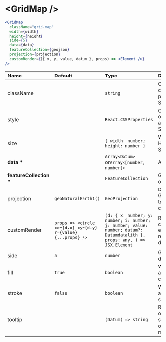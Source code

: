 # \<GridMap \/>

```jsx
<GridMap
  className="grid-map"
  width={width}
  height={height}
  side={5}
  data={data}
  featureCollection={geojson}
  projection={projection}
  customRender={({ x, y, value, datum }, props) => <Element />}
/>
```

| Name                        | Default                                                      | Type                                                                                                                     | Description                                                  |
| :-------------------------- | :----------------------------------------------------------- | :----------------------------------------------------------------------------------------------------------------------- | :----------------------------------------------------------- |
| className                   |                                                              | `string`                                                                                                                 | Custom css classes to pass to the SVG                        |
| style                       |                                                              | `React.CSSProperties`                                                                                                    | Custom style object to apply to the SVG                      |
| size                        |                                                              | `{ width: number; height: number }`                                                                                      | Width and Height of the SVG                                  |
| <b>data \*</b>              |                                                              | `Array<Datum>` or`Array<[number, number]>`                                                                               | Array of data                                                |
| <b>featureCollection \*</b> |                                                              | `FeatureCollection`                                                                                                      | GeoJson object                                               |
| projection                  | `geoNaturalEarth1()`                                         | `GeoProjection`                                                                                                          | D3 GeoProjection to map coordinates                          |
| customRender                | `props => <circle cx={d.x} cy={d.y} r={value} {...props} />` | `(d: { x: number; y: number; i: number; j: number; value: number; datum?: Datumdatalith }, props: any, ) => JSX.Element` | Return custom element to render as data point                |
| side                        | `5`                                                          | `number`                                                                                                                 | Grid cell dimension                                          |
| fill                        | `true`                                                       | `boolean`                                                                                                                | Whether to add the fill color                                |
| stroke                      | `false`                                                      | `boolean`                                                                                                                | Whether to add the stroke color                              |
| tooltip                     |                                                              | `(Datum) => string`                                                                                                      | Return HTML or text as a string to show on element mouseover |
